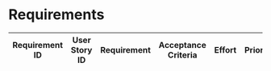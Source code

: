 # Requirements


| Requirement ID | User Story ID | Requirement | Acceptance Criteria | Effort | Priority | Status |
|----------------|---------------|-------------|---------------------|--------|----------|--------|
